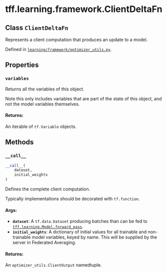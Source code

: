 <div itemscope itemtype="http://developers.google.com/ReferenceObject">
<meta itemprop="name" content="tff.learning.framework.ClientDeltaFn" />
<meta itemprop="path" content="Stable" />
<meta itemprop="property" content="variables"/>
<meta itemprop="property" content="__call__"/>
</div>

# tff.learning.framework.ClientDeltaFn

## Class `ClientDeltaFn`

Represents a client computation that produces an update to a model.

Defined in
[`learning/framework/optimizer_utils.py`](http://github.com/tensorflow/federated/tree/master/tensorflow_federated/python/learning/framework/optimizer_utils.py).

<!-- Placeholder for "Used in" -->

## Properties

<h3 id="variables"><code>variables</code></h3>

Returns all the variables of this object.

Note this only includes variables that are part of the state of this object, and
not the model variables themselves.

#### Returns:

An iterable of `tf.Variable` objects.

## Methods

<h3 id="__call__"><code>__call__</code></h3>

```python
__call__(
    dataset,
    initial_weights
)
```

Defines the complete client computation.

Typically implementations should be decorated with `tf.function`.

#### Args:

*   <b>`dataset`</b>: A `tf.data.Dataset` producing batches than can be fed to
    <a href="../../../tff/learning/Model.md#forward_pass"><code>tff.learning.Model.forward_pass</code></a>.
*   <b>`initial_weights`</b>: A dictionary of initial values for all trainable
    and non-trainable model variables, keyed by name. This will be supplied by
    the server in Federated Averaging.

#### Returns:

An `optimizer_utils.ClientOutput` namedtuple.
